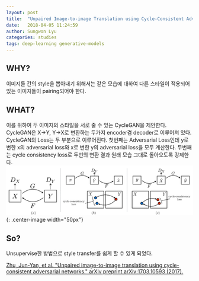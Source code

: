 ```yaml
---
layout: post
title:  "Unpaired Image-to-image Translation using Cycle-Consistent Adversarial Network"
date:   2018-04-05 11:24:59
author: Sungwon Lyu
categories: studies
tags: deep-learning generative-models
---
```

## WHY? 
이미지들 간의 style을 뽑아내기 위해서는 같은 모습에 대하여 다른 스타일이 적용되어 있는 이미지들이 pairing되어야 한다. 

## WHAT?
이를 위하여 두 이미지의 스타일을 서로 줄 수 있는 CycleGAN을 제안한다. CycleGAN은 X->Y, Y->X로 변환하는 두가지 encoder겸 decoder로 이루어져 있다. CycleGAN의 Loss는 두 부분으로 이루어진다. 첫번째는 Adversarial Loss인데 y로 변한 x의 adversarial loss와 x로 변한 y의 adversarial loss을 모두 계산한다. 두번째는 cycle consistency loss로 두번의 변환 결과 원래 모습 그대로 돌아오도록 강제한다. 
![image](/assets/images/cyclegan.png){: .center-image width="50px"}

## So?
Unsupervise한 방법으로 style transfer를 쉽게 할 수 있게 되었다. 

[Zhu, Jun-Yan, et al. "Unpaired image-to-image translation using cycle-consistent adversarial networks." arXiv preprint arXiv:1703.10593 (2017).](https://arxiv.org/abs/1703.10593)
